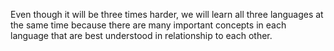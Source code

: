 Even though it will be three times harder, we will learn all three languages at the same time
 because there are many important concepts in each language that are best understood in relationship to each other.
